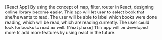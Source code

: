 ﻿[React App]
By using the concept of map, filter, router in React, designing online library become easier. This app will let user to select book that she/he wants to read. The user will be able to label which books were done reading, which will be read, which are reading currently. The user could look for books to read as well. 
[Next phase]
This app will be developed more to add more features by using react in the future.
